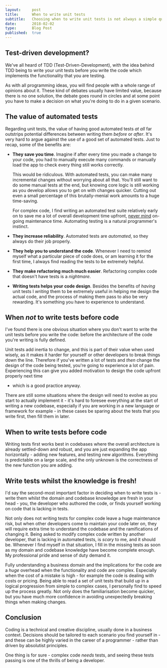 ```yaml
---
layout:     post
title:      When to write unit tests
subtitle:   Choosing when to write unit tests is not always a simple question
date:       2018-02-02
type:       Blog Post
published:  true
---
```



## Test-driven development?
We've all heard of TDD (Test-Driven-Development), with the idea behind TDD being to write your unit tests before you
write the code which implements the functionality that you are testing.

As with all programming ideas, you will find
people with a whole range of opinions about it. These kind of debates usually have limited value, because there is no one
solution, the debate goes round in
circles and at some point
you have to make a decision on what you're doing to do in a given scenario.

## The value of automated tests
Regarding unit tests, the value of having
good automated tests *at all* far outstrips potential differences between writing them *before* or *after*.
It's very hard to argue against the use of a good set of automated tests. Just to recap, some
of the benefits are:

* **They save you time**. Imagine if after every time you made a change to your code, you had to manually execute many
commands or manually load the app to check every thing still works correctly.

    This would be ridiculous. With automated tests, you can
make many incremental changes without worrying about all that. You'll still want to do some manual tests at the end, but
knowing core logic is still working as you develop allows you to get on with changes quicker. Cutting out even a small percentage
of this brutally-menial work amounts to a huge time-saving.

    For complex code, I find writing an automated test suite relatively early on
to save me a lot of overall development time upfront, [never mind](https://english.stackexchange.com/questions/12752/what-is-the-difference-between-nevermind-and-never-mind)
on-going maintenance time. Automating testing is a natural programmer's instinct.
* **They increase reliability**. Automated tests are *automated*, so they always do their job properly.
* **They help you to understand the code**. Whenever I need to remind myself what a particular piece of code does, or am
learning it for the first time, I always find reading the tests to be extremely helpful.
* **They make refactoring much much easier**. Refactoring complex code that doesn't have tests is a *nightmare*.
* **Writing tests helps your code design**. Besides the benefits of *having* unit tests I *writing* them to be extremely
useful in helping me design the actual code, and the process of making them pass to also be very rewarding. It's
something you have to experience to understand.

## When *not* to write tests before code
I've found there is one obvious situation where you don't want to write the unit tests before you write the code:
before the architecture of the code you're writing is fully defined.

Unit tests add inertia to change, and this
is part of their value when used wisely, as it makes it harder for yourself or other developers to break things down
the line. Therefore if you've written a lot of tests and *then* change the design of the code being tested, you're going
to experience a lot of pain. Experiencing this can give you added motivation to design the code upfront properly next time
- which is a good practice anyway.

There are still some situations where the design will need to evolve as you start to
actually implement it - it's hard to foresee everything at the start of writing a new codebase, especially if you are
working in a new language or framework for example - in these cases be sparing about the tests that you write first,
then fill them in later.

## When to write tests before code
Writing tests first works best in codebases where the overall architecture is already settled-down and robust, and you are
just expanding the app horizontally - adding new features, and testing new algorithms. Everything is predictable on a
large scale, and the only unknown is the correctness of the new function you are adding.

## Write tests whilst the knowledge is fresh!
I'd say the second-most important factor in deciding when to write tests is - write them whilst the domain and codebase
knowledge are fresh in your head - you, the developer who authored the code, or finds yourself working on code that is
lacking in tests.

Not only does not writing tests for complex code leave a huge maintenance risk, but when other
developers come to maintain your code later on, they will require extra time to understand the codebase and the
ramifications of changing it. Being asked to modify complex code written by another developer, that is lacking in automated
tests, is *scary* to me, and it should be. Whenever I find myself in that situation, I fill in the missing tests as soon as my
domain and codebase knowledge have become complete enough. My professional pride and sense of duty demand it.

Fully understanding a business domain and the implications for the code are a *huge* overhead when the functionality and
code are complex. Especially when the cost of a mistake is high - for example the code is dealing with costs or pricing.
Being able to read a set of unit tests that build up in a logical progression from simple to complex cases, I personally
find to speed up the process greatly. Not only does the familiarisation become quicker, but you have much more
confidence in avoiding unexpectedly breaking things when making changes.

## Conclusion
Coding is a technical and creative discipline, usually done in a business context. Decisions should be tailored
to each scenario you find yourself in - and these can be highly varied in the career of a programmer - rather than driven
by absolutist principles.

One thing is for sure - complex code *needs* tests, and seeing these tests passing is one of the thrills
of being a developer.
